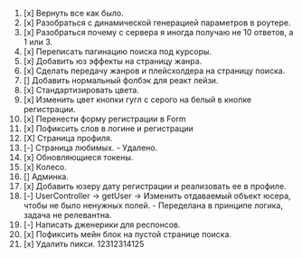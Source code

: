 1. [x] Вернуть все как было.
2. [x] Разобраться с динамической генерацией параметров в роутере.
3. [x] Разобраться почему с сервера я иногда получаю не 10 ответов, а 1 или 3.
4. [x] Переписать пагинацию поиска под курсоры.
5. [x] Добавить юз эффекты на страницу жанра.
6. [x] Сделать передачу жанров и плейсхолдера на страницу поиска.
7. [] Добавить нормальный фолбэк для реакт лейзи.
8. [x] Стандартизировать цвета.
9. [x] Изменить цвет кнопки гугл с серого на белый в кнопке регистрации.
10. [x] Перенести форму регистрации в Form
11. [x] Пофиксить слов в логине и регистрации
12. [X] Страница профиля.
13. [-] Страница любимых. - Удалено.
14. [x] Обновляющиеся токены.
15. [x] Колесо.
16. [] Админка.
17. [x] Добавить юзеру дату регистрации и реализовать ее в профиле.
18. [-] UserController -> getUser -> Изменить отдаваемый объект юсера, чтобы не
    было ненужных полей. - Переделана в принципе логика, задача не релевантна.
19. [-] Написать дженерики для респонсов.
20. [x] Пофиксить мейн блок на пустой странице поиска.
21. [x] Удалить пикси.
    12312314125